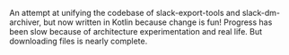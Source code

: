 An attempt at unifying the codebase of slack-export-tools and slack-dm-archiver, but now written in Kotlin because change is fun! Progress has been slow because of architecture experimentation and real life. But downloading files is nearly complete.